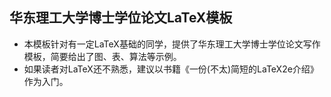 ## 华东理工大学博士学位论文LaTeX模板

- 本模板针对有一定LaTeX基础的同学，提供了华东理工大学博士学位论文写作模板，简要给出了图、表、算法等示例。
- 如果读者对LaTeX还不熟悉，建议以书籍《一份(不太)简短的LaTeX2e介绍》作为入门。
